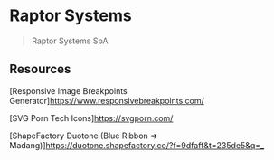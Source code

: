 # Raptor Systems

> Raptor Systems SpA

## Resources

[Responsive Image Breakpoints Generator]<https://www.responsivebreakpoints.com/>

[SVG Porn Tech Icons]<https://svgporn.com/>

[ShapeFactory Duotone (Blue Ribbon => Madang)]<https://duotone.shapefactory.co/?f=9dfaff&t=235de5&q=_>
